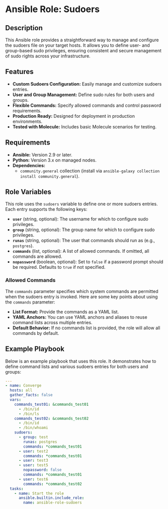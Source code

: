 # Ansible Role: Sudoers

## Description

This Ansible role provides a straightforward way to manage and configure the sudoers file on your target hosts. It allows you to define user- and group-based sudo privileges, ensuring consistent and secure management of sudo rights across your infrastructure.

## Features

- **Custom Sudoers Configuration:** Easily manage and customize sudoers entries.
- **User and Group Management:** Define sudo rules for both users and groups.
- **Flexible Commands:** Specify allowed commands and control password requirements.
- **Production Ready:** Designed for deployment in production environments.
- **Tested with Molecule:** Includes basic Molecule scenarios for testing.

## Requirements

- **Ansible:** Version 2.9 or later.
- **Python:** Version 3.x on managed nodes.
- **Dependencies:**
  - `community.general` collection (install via `ansible-galaxy collection install community.general`).

## Role Variables

This role uses the `sudoers` variable to define one or more sudoers entries. Each entry supports the following keys:

- **`user`** (string, optional): The username for which to configure sudo privileges.
- **`group`** (string, optional): The group name for which to configure sudo privileges.
- **`runas`** (string, optional): The user that commands should run as (e.g., `postgres`).
- **`commands`** (list, optional): A list of allowed commands. If omitted, all commands are allowed.
- **`nopassword`** (boolean, optional): Set to `false` if a password prompt should be required. Defaults to `true` if not specified.

### Allowed Commands

The `commands` parameter specifies which system commands are permitted when the sudoers entry is invoked. Here are some key points about using the `commands` parameter:

- **List Format:** Provide the commands as a YAML list.
- **YAML Anchors:** You can use YAML anchors and aliases to reuse command lists across multiple entries.
- **Default Behavior:** If no commands list is provided, the role will allow all commands by default.

## Example Playbook

Below is an example playbook that uses this role. It demonstrates how to define command lists and various sudoers entries for both users and groups:

```yaml
---
- name: Converge
  hosts: all
  gather_facts: false
  vars:
    commands_test01: &commands_test01
      - /bin/id
      - /bin/ls
    commands_test02: &commands_test02
      - /bin/id
      - /bin/whoami
    sudoers:
      - group: test
        runas: postgres
        commands: *commands_test01
      - user: test2
        commands: *commands_test01
      - user: test3
      - user: test5
        nopassword: false
        commands: *commands_test01
      - user: test6
        commands: *commands_test02
  tasks:
    - name: Start the role
      ansible.builtin.include_role:
        name: ansible-role-sudoers
```

